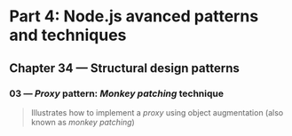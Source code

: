 # Part 4: Node.js avanced patterns and techniques
## Chapter 34 &mdash; Structural design patterns
### 03 &mdash; *Proxy* pattern: *Monkey patching* technique
> Illustrates how to implement a *proxy* using object augmentation (also known as *monkey patching*)

